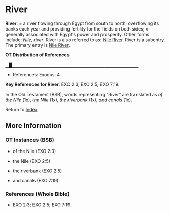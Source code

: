 # River
**River**. 
= a river flowing through Egypt from south to north; overflowing its banks each year and providing fertility for the fields on both sides; ≈ generally associated with Egypt's power and prosperity. 
Other forms include: 
*Nile*, *river*. 
River is also referred to as: 
[Nile River](Nile.md). 
River is a subentry. The primary entry is 
[Nile River](Nile.md). 


**OT Distribution of References**

▁█▁▁▁▁▁▁▁▁▁▁▁▁▁▁▁▁▁▁▁▁▁▁▁▁▁▁▁▁▁▁▁▁▁▁▁▁▁
* References: Exodus: 4



**Key References for River**: 
EXO 2:3, EXO 2:5, EXO 7:19. 


In the Old Testament (BSB), words representing “River” are translated as 
*of the Nile* (1x), *the Nile* (1x), *the riverbank* (1x), *and canals* (1x). 




Return to [Index](00-Index.md)

## More Information

### OT Instances (BSB)

* of the Nile (EXO 2:3)

* the Nile (EXO 2:5)

* the riverbank (EXO 2:5)

* and canals (EXO 7:19)



### References (Whole Bible)

* EXO 2:3; EXO 2:5; EXO 7:19



